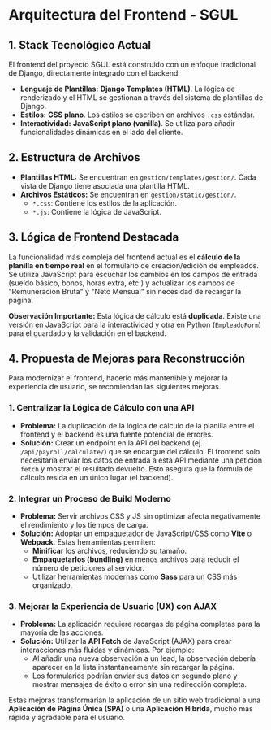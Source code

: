 # Arquitectura del Frontend - SGUL

## 1. Stack Tecnológico Actual

El frontend del proyecto SGUL está construido con un enfoque tradicional de Django, directamente integrado con el backend.

*   **Lenguaje de Plantillas:** **Django Templates (HTML)**. La lógica de renderizado y el HTML se gestionan a través del sistema de plantillas de Django.
*   **Estilos:** **CSS plano**. Los estilos se escriben en archivos `.css` estándar.
*   **Interactividad:** **JavaScript plano (vanilla)**. Se utiliza para añadir funcionalidades dinámicas en el lado del cliente.

## 2. Estructura de Archivos

*   **Plantillas HTML:** Se encuentran en `gestion/templates/gestion/`. Cada vista de Django tiene asociada una plantilla HTML.
*   **Archivos Estáticos:** Se encuentran en `gestion/static/gestion/`.
    *   `*.css`: Contiene los estilos de la aplicación.
    *   `*.js`: Contiene la lógica de JavaScript.

## 3. Lógica de Frontend Destacada

La funcionalidad más compleja del frontend actual es el **cálculo de la planilla en tiempo real** en el formulario de creación/edición de empleados. Se utiliza JavaScript para escuchar los cambios en los campos de entrada (sueldo básico, bonos, horas extra, etc.) y actualizar los campos de "Remuneración Bruta" y "Neto Mensual" sin necesidad de recargar la página.

**Observación Importante:** Esta lógica de cálculo está **duplicada**. Existe una versión en JavaScript para la interactividad y otra en Python (`EmpleadoForm`) para el guardado y la validación en el backend.

## 4. Propuesta de Mejoras para Reconstrucción

Para modernizar el frontend, hacerlo más mantenible y mejorar la experiencia de usuario, se recomiendan las siguientes mejoras.

### 1. Centralizar la Lógica de Cálculo con una API
*   **Problema:** La duplicación de la lógica de cálculo de la planilla entre el frontend y el backend es una fuente potencial de errores.
*   **Solución:** Crear un endpoint en la API del backend (ej. `/api/payroll/calculate/`) que se encargue del cálculo. El frontend solo necesitaría enviar los datos de entrada a esta API mediante una petición `fetch` y mostrar el resultado devuelto. Esto asegura que la fórmula de cálculo resida en un único lugar (el backend).

### 2. Integrar un Proceso de Build Moderno
*   **Problema:** Servir archivos CSS y JS sin optimizar afecta negativamente el rendimiento y los tiempos de carga.
*   **Solución:** Adoptar un empaquetador de JavaScript/CSS como **Vite** o **Webpack**. Estas herramientas permiten:
    *   **Minificar** los archivos, reduciendo su tamaño.
    *   **Empaquetarlos (bundling)** en menos archivos para reducir el número de peticiones al servidor.
    *   Utilizar herramientas modernas como **Sass** para un CSS más organizado.

### 3. Mejorar la Experiencia de Usuario (UX) con AJAX
*   **Problema:** La aplicación requiere recargas de página completas para la mayoría de las acciones.
*   **Solución:** Utilizar la **API Fetch** de JavaScript (AJAX) para crear interacciones más fluidas y dinámicas. Por ejemplo:
    *   Al añadir una nueva observación a un lead, la observación debería aparecer en la lista instantáneamente sin recargar la página.
    *   Los formularios podrían enviar sus datos en segundo plano y mostrar mensajes de éxito o error sin una redirección completa.

Estas mejoras transformarían la aplicación de un sitio web tradicional a una **Aplicación de Página Única (SPA)** o una **Aplicación Híbrida**, mucho más rápida y agradable para el usuario.
